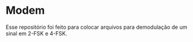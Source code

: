 # Modem
Esse repositório foi feito para colocar arquivos para demodulação de um sinal em 2-FSK e 4-FSK.
